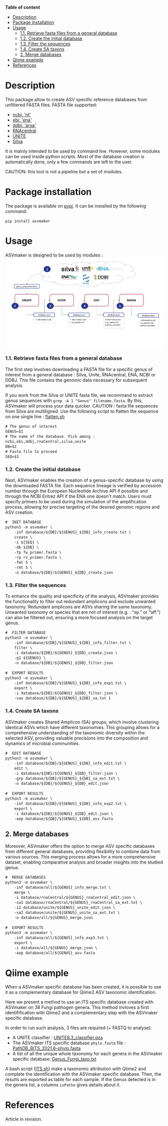 **Table of content**
- [Description](#description)
- [Package installation](#package-installation)
- [Usage](#usage)
    - [1.1. Retrieve fasta files from a general database](#11-retrieve-fasta-files-from-a-general-database)
    - [1.2. Create the initial database](#12-create-the-initial-database)
    - [1.3. Filter the sequences](#13-filter-the-sequences)
    - [1.4. Create SA taxons](#14-create-sa-taxons)
  - [2. Merge databases](#2-merge-databases)
- [Qiime example](#qiime-example)
- [References](#references)

# Description

This package allow to create ASV specific reference databases from unfiltered FASTA files. FASTA file supported:
- [ncbi: 'nt'](https://www.ncbi.nlm.nih.gov/nucleotide/)
- [ebi: 'ena'](https://www.ebi.ac.uk/ena/browser/home)
- [ddbj: 'arsa'](http://ddbj.nig.ac.jp/arsa/)
- [RNAcentral](https://rnacentral.org/)
- [UNITE](https://unite.ut.ee/repository.php)
- [Silva](https://www.arb-silva.de/)

It is mainly intended to be used by command line. However, some modules can be used inside python scripts. Most of the database creation is automatically done, only a few commands are left to the user.

CAUTION: this tool is not a pipeline but a set of modules.

# Package installation

The package is available on  [pypi](https://pypi.org/). It can be installed by the following command: 

```shell
pip install asvmaker
```

# Usage
ASVmaker is designed to be used by modules : ![Drag Racing](res/usage_steps.png)


### 1.1. Retrieve fasta files from a general database
The first step involves downloading a FASTA file for a specific genus of interest from a general database : Silva, Unite, RNAcentral, ENA, NCBI or DDBJ. This file contains the genomic data necessary for subsequent analysis.

If you work from the Silva or UNITE fasta file, we recommand to extract genus sequences with `grep -A 1 "Genus" filename.fasta`. By this, ASVmaker will process your data quicker. CAUTION : fasta file sequences from Silva are multiligned. Use the following script to flatten the sequence on one single line : [flatten.sh](samples/flatten.sh)


```shell
# The genus of interest
GENUS=$1
# The name of the database. Pick among : ncbi,ebi,ddbj,rnaCentral,silva,unite
DB=$2
# Fasta file to proceed
SEQ=$3
```


### 1.2. Create the initial database
Next, ASVmaker enables the creation of a genus-specific database by using the downloaded FASTA file. Each sequence lineage is verified by accession number through the European Nucleotide Archive API if possible and through the NCBI Entrez API if the ENA one doesn't match. Users must specify primers to be used during the simulation of the amplification process, allowing for precise targeting of the desired genomic regions and ASV creation.

```shell
#  INIT DATABASE
python3 -m asvmaker \
    -inf database/${DB}/${GENUS}_${DB}_info_create.txt \
    create \
    -i ${SEQ} \
    -db ${DB} \
    -fp fw_primer.fasta \
    -rp rv_primer.fasta \
    -fmt 5 \
    -rmt 5 \
    -o database/${DB}/${GENUS}_${DB}_create.json
```
### 1.3. Filter the sequences
To enhance the quality and specificity of the analysis, ASVmaker provides the functionality to filter out redundant amplicons and exclude unwanted taxonomy. Redundant amplicons are ASVs sharing the same taxonomy. Unwanted taxonomy or species that are not of interest (e.g. : “sp.” or “aff.”) can also be filtered out, ensuring a more focused analysis on the target genus. 

```shell
#  FILTER DATABASE
python3 -m asvmaker \
    -inf database/${DB}/${GENUS}_${DB}_info_filter.txt \
    filter \
    -i database/${DB}/${GENUS}_${DB}_create.json \
    -g1 ${GENUS} \
    -o database/${DB}/${GENUS}_${DB}_filter.json

#  EXPORT RESULTS
python3 -m asvmaker \
    -inf database/${DB}/${GENUS}_${DB}_info_exp1.txt \
    export \
    -i database/${DB}/${GENUS}_${DB}_filter.json \
    -sao database/${DB}/${GENUS}_${DB}_sa.txt 1
```

### 1.4. Create SA taxons

ASVmaker creates Shared Amplicon (SA) groups, which involve clustering identical ASVs which have different taxonomies. This grouping allows for a comprehensive understanding of the taxonomic diversity within the selected ASV, providing valuable precisions into the composition and dynamics of microbial communities.

```shell
#  EDIT DATABASE
python3 -m asvmaker \
    -inf database/${DB}/${GENUS}_${DB}_info_edit.txt \
    edit \
    -i database/${DB}/${GENUS}_${DB}_filter.json \
    -grp database/${DB}/${GENUS}_${DB}_sa_ext.txt \
    -o database/${DB}/${GENUS}_${DB}_edit.json

#  EXPORT RESULTS
python3 -m asvmaker \
    -inf database/${DB}/${GENUS}_${DB}_info_exp2.txt \
    export \
    -i database/${DB}/${GENUS}_${DB}_edit.json \
    -aop database/${DB}/${GENUS}_${DB}_asv.fasta
```

## 2. Merge databases

Moreover, ASVmaker offers the option to merge ASV specific databases from different general databases, providing flexibility to combine data from various sources. This merging process allows for a more comprehensive dataset, enabling comparative analysis and broader insights into the studied genus.

```shell
#  MERGE DATABASES
python3 -m asvmaker \
    -inf database/all/${GENUS}_info_merge.txt \
    merge \
    -i database/rnaCentral/${GENUS}_rnaCentral_edit.json \
    -sa1 database/rnaCentral/${GENUS}_rnaCentral_sa_ext.txt \
    -i2 database/unite/${GENUS}_unite_edit.json \
    -sa2 database/unite/${GENUS}_unite_sa_ext.txt \
    -o database/all/${GENUS}_merge.json

#  EXPORT RESULTS
python3 -m asvmaker \
    -inf database/all/${GENUS}_info_exp3.txt \
    export \
    -i database/all/${GENUS}_merge.json \
    -aop database/all/${GENUS}_asv.fasta
```

# Qiime example

When a ASVmaker specific database has been created, it is possible to use it as a complementary database
for Qiime2 ASV taxonomic identification.

Here we present a method to use an ITS specific database created with ASVmaker on 38 Fungi pathogen genera.
This method invloves a first identifification with Qiime2 and a complementary step with the ASVmaker specific database.

In order to run such analysis, 3 files are required (+ FASTQ to analyse):
- A UNITE classifier : [UNITE8.3_classifier.qza](./samples/qiime_example/ref/UNITE8.3_classifier.qza)
- The ASVmaker ITS specific database `phylo.fasta` file : [PathDB_BITS_2021.6-phylo.fasta](./samples/qiime_example/ref/PathDB_BITS_2021.6-phylo.fasta)
- A list of all the unique whole taxonomy for each genera in the ASVmaker specific database:
[Genus_Fungi_taxo.txt](./samples/qiime_example/ref/Genus_Fungi_taxo.txt)

A bash script ([ITS.sh](./samples/qiime_example/ITS.sh)) make a taxonomic attribution with Qiime2 and complete the identification with the ASVmaker specific database. Then, the results are exported as table for each sample. If the Genus detected is in the genera list, a columns `isPatho` gives details about it.

# References
Article in revision.